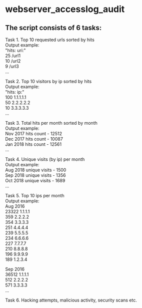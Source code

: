 # webserver_accesslog_audit

## The script consists of 6 tasks:

Task 1. Top 10 requested urls sorted by hits<br />
Output example:<br />
"hits: uri:"<br />
25     /url1<br />
10     /url2<br />
9      /url3<br />
...<br />

Task 2. Top 10 visitors by ip sorted by hits<br />
Output example:<br />
"hits:  ip:"<br />
100    1.1.1.1.1<br />
50     2.2.2.2.2<br />
10     3.3.3.3.3<br />
...<br />

Task 3. Total hits per month sorted by month<br />
Output example:<br />
Nov 2017 hits count - 12512<br />
Dec 2017 hits count - 10087<br />
Jan 2018 hits count - 12561<br />
...<br />

Task 4. Unique visits (by ip) per month<br />
Output example:<br />
Aug 2018 unique visits - 1500<br />
Sep 2018 unique visits - 1356<br />
Oct 2018 unique visits - 1689<br />
...<br />

Task 5. Top 10 ips per month<br />
Output example:<br />
Aug 2016<br />
23322 1.1.1.1<br />
359   2.2.2.2<br />
354   3.3.3.3<br />
251   4.4.4.4<br />
239   5.5.5.5<br />
234   6.6.6.6<br />
227   7.7.7.7<br />
210   8.8.8.8<br />
196   9.9.9.9<br />
189   1.2.3.4<br />

Sep 2016<br />
36512 1.1.1.1<br />
512   2.2.2.2<br />
571   3.3.3.3<br />
...<br />

Task 6. Hacking attempts, malicious activity, security scans etc.<br />
